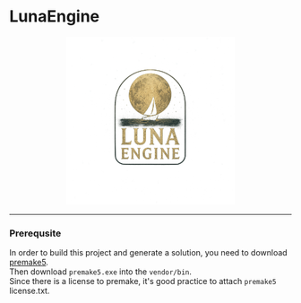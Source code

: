 # LunaEngine

<p align="center">
    <img src="Resource/LunaEngine.png" alt="LunaEngine Logo" width="300">
</p>

---
### Prerequsite 

In order to build this project and generate a solution, you need to download [premake5](https://premake.github.io/docs/Using-Premake/).  
Then download `premake5.exe` into the `vendor/bin`.  
Since there is a license to premake, it's good practice to attach `premake5` license.txt.  